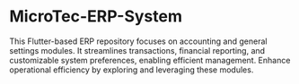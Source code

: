 # MicroTec-ERP-System
This Flutter-based ERP repository focuses on accounting and general settings modules. It streamlines transactions, financial reporting, and customizable system preferences, enabling efficient management. Enhance operational efficiency by exploring and leveraging these modules.
